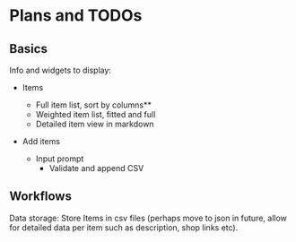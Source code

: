 # Plans and TODOs

## Basics

Info and widgets to display:

- Items
    - Full item list, sort by columns**
    - Weighted item list, fitted and full
    - Detailed item view in markdown

- Add items
    - Input prompt
        - Validate and append CSV

## Workflows

Data storage:
Store Items in csv files (perhaps move to json in future, allow for detailed data per item such as description, shop links etc).

